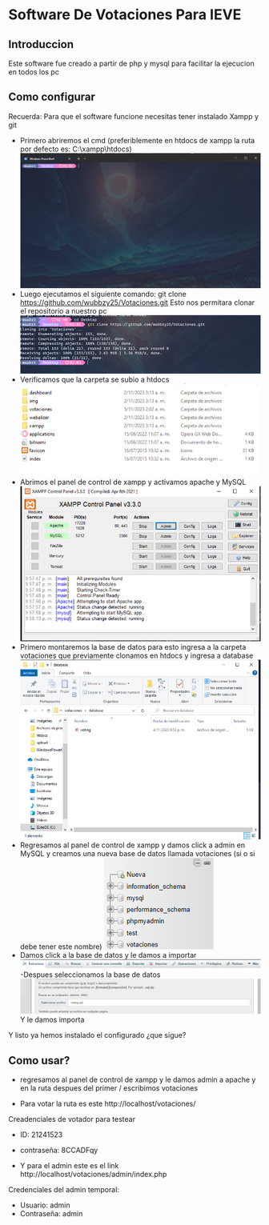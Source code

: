 # Software De Votaciones Para IEVE

## Introduccion

Este software fue creado a partir de php y mysql para facilitar la ejecucion en todos los pc

## Como configurar

Recuerda: Para que el software funcione necesitas tener instalado Xampp y git

- Primero abriremos el cmd (preferiblemente en htdocs de xampp la ruta por defecto es: C:\xampp\htdocs)
  ![Alt text](image-1.png)
- Luego ejecutamos el siguiente comando: git clone https://github.com/wubbzy25/Votaciones.git
  Esto nos permitara clonar el repositorio a nuestro pc
  ![Alt text](image-2.png)
- Verificamos que la carpeta se subio a htdocs
  ![Alt text](image-3.png)
- Abrimos el panel de control de xampp y activamos apache y MySQL
  ![Alt text](image-4.png)
- Primero montaremos la base de datos para esto ingresa a la carpeta votaciones que previamente clonamos en htdocs y ingresa a database
  ![Alt text](image-5.png)
- Regresamos al panel de control de xampp y damos click a admin en MySQL y creamos una nueva base de datos llamada votaciones (si o si debe tener este nombre)
  ![Alt text](image-6.png)
- Damos click a la base de datos y le damos a importar
  ![Alt text](image-7.png)
  -Despues seleccionamos la base de datos
  ![Alt text](image-8.png)
  Y le damos importa

Y listo ya hemos instalado el configurado ¿que sigue?

## Como usar?

- regresamos al panel de control de xampp y le damos admin a apache y en la ruta despues del primer / escribimos votaciones

- Para votar la ruta es este http://localhost/votaciones/

Creadenciales de votador para testear

- ID: 21241523
- contraseña: 8CCADFqy

- Y para el admin este es el link http://localhost/votaciones/admin/index.php

Credenciales del admin temporal:

- Usuario: admin
- Contraseña: admin
